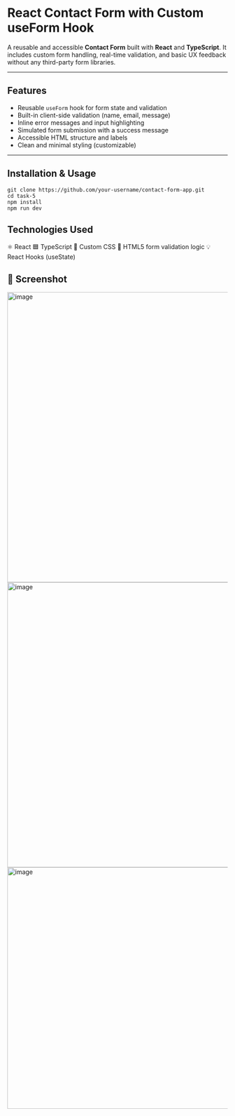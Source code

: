 # React Contact Form with Custom useForm Hook

A reusable and accessible **Contact Form** built with **React** and **TypeScript**. It includes custom form handling, real-time validation, and basic UX feedback without any third-party form libraries.

---

## Features

-  Reusable `useForm` hook for form state and validation
-  Built-in client-side validation (name, email, message)
-  Inline error messages and input highlighting
-  Simulated form submission with a success message
-  Accessible HTML structure and labels
-  Clean and minimal styling (customizable)

---

##  Installation & Usage

```
git clone https://github.com/your-username/contact-form-app.git
cd task-5
npm install
npm run dev
```

##  Technologies Used
⚛ React
🟦 TypeScript
🎨 Custom CSS
🧪 HTML5 form validation logic
💡 React Hooks (useState)


## 📸 Screenshot
<img width="1171" height="662" alt="image" src="https://github.com/user-attachments/assets/cf88ef26-202f-4129-b8af-d2b5a91fa907" />
<img width="1070" height="650" alt="image" src="https://github.com/user-attachments/assets/9bd4ea48-5058-4feb-a7a6-e672b440ac9f" />
<img width="512" height="551" alt="image" src="https://github.com/user-attachments/assets/6002f824-c5b9-43bf-a8fc-8dadfa2b30ef" />

